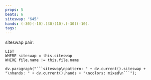 ```yaml
---
props: 5
beats: 6
siteswap: "645"
hands: (-30)(-10).(30)(10).(-30)(-10).
tags:
---
```


siteswap pair:
```dataview
LIST
WHERE siteswap = this.siteswap
WHERE file.name != this.file.name
```
```dataviewjs
dv.paragraph("```siteswap\npattern: " + dv.current().siteswap + "\nhands: " + dv.current().hands + "\ncolors: mixed\n```");
```
